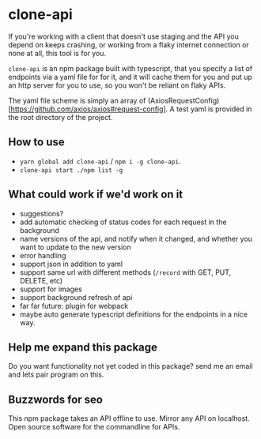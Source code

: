 # clone-api

If you're working with a client that doesn't use staging and the API you depend on keeps crashing, or working from a flaky internet connection or none at all, this tool is for you.

`clone-api` is an npm package built with typescript, that you specify a list of endpoints via a yaml file for for it, and it will cache them for you and put up an http server for you to use, so you won't be reliant on flaky APIs.

The yaml file scheme is simply an array of (AxiosRequestConfig)[https://github.com/axios/axios#request-config]. A test yaml is provided in the root directory of the project.

## How to use

- `yarn global add clone-api` / `npm i -g clone-api`.
- `clone-api start ./npm list -g`

## What could work if we'd work on it

- suggestions?
- add automatic checking of status codes for each request in the background
- name versions of the api, and notify when it changed, and whether you want to update to the new version
- error handling
- support json in addition to yaml
- support same url with different methods (`/record` with GET, PUT, DELETE, etc)
- support for images
- support background refresh of api
- far far future: plugin for webpack
- maybe auto generate typescript definitions for the endpoints in a nice way.

## Help me expand this package

Do you want functionality not yet coded in this package? send me an email and lets pair program on this.

## Buzzwords for seo

This npm package takes an API offline to use. Mirror any API on localhost. Open source software for the commandline for APIs.

